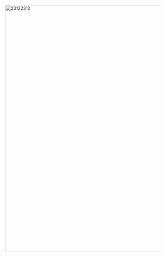 <img width="539" height="801" alt="23132312" src="https://github.com/user-attachments/assets/2c970527-66c6-4dfd-b4aa-000a07030491" />
